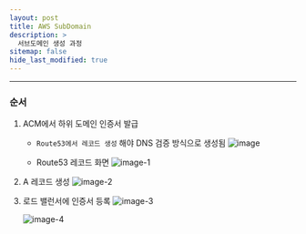 ```yaml
---
layout: post
title: AWS SubDomain
description: >
  서브도메인 생성 과정
sitemap: false
hide_last_modified: true
---
```


---
### 순서

1. ACM에서 하위 도메인 인증서 발급
    - `Route53에서 레코드 생성` 해야 DNS 검증 방식으로 생성됨
   ![image](https://github.com/inh2613/inh2613.github.io/assets/62206617/3bfe7fa4-e009-4f49-b22b-86f2319e3e0d)

    
    - Route53 레코드 화면
    ![image-1](https://github.com/inh2613/inh2613.github.io/assets/62206617/71defd1d-5aeb-4b8b-9529-fffaecf48beb)


2. A 레코드 생성
    ![image-2](https://github.com/inh2613/inh2613.github.io/assets/62206617/cd1b507b-5b63-4c33-b327-a95854562e1d)

   
3. 로드 밸런서에 인증서 등록
    ![image-3](https://github.com/inh2613/inh2613.github.io/assets/62206617/df9f5583-6706-49dc-8455-935b4636633f)

    ![image-4](https://github.com/inh2613/inh2613.github.io/assets/62206617/3a470f9b-967c-4405-9e99-6646c83feb39)
